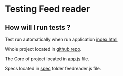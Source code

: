 # Testing Feed reader



## How will I run tests ?

Test run automatically when run application [index.html](https://github.com/kubr2017/frontend-feedreader)


Whole project located in [github repo](https://github.com/kubr2017/frontend-feedreader).

The Core of project located in [app.js](https://github.com/kubr2017/frontend-feedreader/tree/master/js) file.

Specs located in [spec](https://github.com/kubr2017/frontend-feedreader/tree/master/jasmine/spec) folder feedreader.js file.
